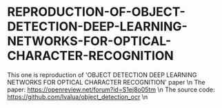 # REPRODUCTION-OF-OBJECT-DETECTION-DEEP-LEARNING-NETWORKS-FOR-OPTICAL-CHARACTER-RECOGNITION
  This one is reproduction of 'OBJECT DETECTION DEEP LEARNING NETWORKS FOR OPTICAL CHARACTER RECOGNITION' paper \n
The paper: https://openreview.net/forum?id=S1ej8o05tm \n 
The source code: https://github.com/Ivalua/object_detection_ocr \n
